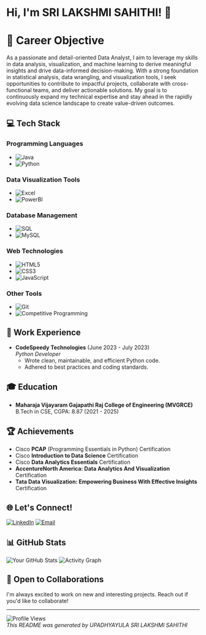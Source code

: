 # Hi, I'm SRI LAKSHMI SAHITHI! 👋

# 🎯 Career Objective
As a passionate and detail-oriented Data Analyst, I aim to leverage my skills in data analysis, visualization, and machine learning to derive meaningful insights and drive data-informed decision-making. With a strong foundation in statistical analysis, data wrangling, and visualization tools, I seek opportunities to contribute to impactful projects, collaborate with cross-functional teams, and deliver actionable solutions. My goal is to continuously expand my technical expertise and stay ahead in the rapidly evolving data science landscape to create value-driven outcomes.

## 💻 Tech Stack


### **Programming Languages**
- ![Java](https://img.shields.io/badge/-Java-007396?style=flat&logo=java&logoColor=white)
- ![Python](https://img.shields.io/badge/-Python-3776AB?style=flat&logo=python&logoColor=white)

### **Data Visualization Tools**
- ![Excel](https://img.shields.io/badge/-Excel-217346?style=flat-square&logo=microsoft-excel&logoColor=white)
- ![PowerBI](https://img.shields.io/badge/-PowerBI-F2C811?style=flat-square&logo=powerbi&logoColor=black)

### **Database Management**
- ![SQL](https://img.shields.io/badge/-SQL-003B57?style=flat&logo=postgresql&logoColor=white)
- ![MySQL](https://img.shields.io/badge/-MySQL-4479A1?style=flat-square&logo=mysql&logoColor=white)

### **Web Technologies**
- ![HTML5](https://img.shields.io/badge/-HTML5-E34F26?style=flat&logo=html5&logoColor=white)
- ![CSS3](https://img.shields.io/badge/-CSS3-1572B6?style=flat&logo=css3&logoColor=white)
- ![JavaScript](https://img.shields.io/badge/-JavaScript-F7DF1E?style=flat&logo=javascript&logoColor=black)

### **Other Tools**
- ![Git](https://img.shields.io/badge/-Git-F05032?style=flat&logo=git&logoColor=white)
- ![Competitive Programming](https://img.shields.io/badge/-Competitive%20Programming-2D2D2D?style=flat&logo=codeforces&logoColor=white)


## 💼 Work Experience

- **CodeSpeedy Technologies** (June 2023 - July 2023)  
  *Python Developer*  
  - Wrote clean, maintainable, and efficient Python code.
  - Adhered to best practices and coding standards.
 
## 🎓 Education

- **Maharaja Vijayaram Gajapathi Raj College of Engineering (MVGRCE)**  
  B.Tech in CSE, CGPA: 8.87 (2021 - 2025)

## 🏆 Achievements

- Cisco **PCAP** (Programming Essentials in Python) Certification
- Cisco **Introduction to Data Science** Certification
- Cisco **Data Analytics Essentials** Certification
- **AccentureNorth America: Data Analytics And Visualization** Certification
- **Tata Data Visualization: Empowering Business With Effective Insights** Certification

## 🌐 Let's Connect!

[![LinkedIn](https://img.shields.io/badge/-LinkedIn-0077B5?style=flat-square&logo=linkedin&logoColor=white)](https://www.linkedin.com/in/upadhyayula-sri-lakshmi-sahithi-a97700247/)
[![Email](https://img.shields.io/badge/-Email-D14836?style=flat-square&logo=gmail&logoColor=white)](mailto:uslsahithi8@gmail.com)

## 📊 GitHub Stats

![Your GitHub Stats](https://github-readme-stats.vercel.app/api?username=USLsahithi&show_icons=true&theme=dark)
![Activity Graph](https://github-profile-summary-cards.vercel.app/api/cards/most-commit-language?username=USLsahithi&theme=dark)

## 🤝 Open to Collaborations

I'm always excited to work on new and interesting projects. Reach out if you'd like to collaborate!

---

![Profile Views](https://komarev.com/ghpvc/?username=USLsahithi)  
*This README was generated by UPADHYAYULA SRI LAKSHMI SAHITHI*

